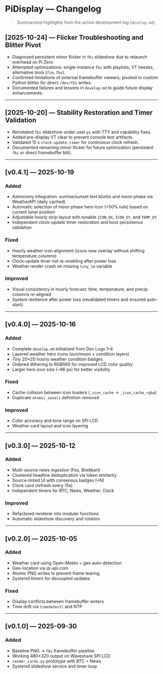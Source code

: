 # PiDisplay — Changelog

> Summarized highlights from the active development log (`develop.md`).

## [2025-10-24] — Flicker Troubleshooting and Blitter Pivot
- Diagnosed persistent minor flicker in `fbi` slideshow due to relaunch overhead on Pi Zero.
- Attempted optimizations: single-instance `fbi` with playlists, VT tweaks, alternative tools (`fim`, `fbv`).
- Confirmed limitations of external framebuffer viewers; pivoted to custom Python blitter for direct `/dev/fb1` writes.
- Documented failures and lessons in `develop.md` to guide future display enhancements.

---

## [2025-10-20] — Stability Restoration and Timer Validation
- Reinstated `fbi` slideshow under user `pi` with TTY and capability fixes.
- Added pre-display VT clear to prevent console text artifacts.
- Validated 15 s `clock-update.timer` for continuous clock refresh.
- Documented remaining minor flicker for future optimization (persistent `fbi` or direct framebuffer blit).

---

## [v0.4.1] — 2025-10-19
### Added
- Astronomy integration: sunrise/sunset text blurbs and moon phase via WeatherAPI (daily cached)
- Automatic selection of moon phase hero icon (+50% rule) based on current lunar position
- Adjustable hourly strip layout with tunable `ICON_DX`, `ICON_DY`, and `TEMP_DY`
- Independent clock-update timer restoration and boot persistence validation

### Fixed
- Hourly weather icon alignment (icons now overlay without shifting temperature columns)
- Clock-update timer not re-enabling after power loss
- Weather render crash on missing `tiny_im` variable

### Improved
- Visual consistency in hourly forecast: time, temperature, and precip columns re-aligned
- System resilience after power loss (revalidated timers and ensured auto-start)

---

## [v0.4.0] — 2025-10-16
### Added
- Complete `develop.md` initialized from Dev Logs 1–4  
- Layered weather hero icons (sun/moon + condition layers)
- Tiny 20×20 hourly weather condition badges
- Ordered dithering to RGB565 for improved LCD color quality
- Larger hero icon size (~96 px) for better visibility

### Fixed
- Cache collision between icon loaders (`_icon_cache` → `_icon_cache_rgba`)
- Duplicate `atomic_save()` definition removed

### Improved
- Color accuracy and tone range on SPI LCD
- Weather card layout and icon layering

---

## [v0.3.0] — 2025-10-12
### Added
- Multi-source news ingestion (Fox, Breitbart)
- Clustered headline deduplication via token similarity
- Source-tinted UI with consensus badges (×N)
- Clock card (refresh every 15s)
- Independent timers for BTC, News, Weather, Clock

### Improved
- Refactored renderer into modular functions
- Automatic slideshow discovery and rotation

---

## [v0.2.0] — 2025-10-05
### Added
- Weather card using Open-Meteo + geo auto-detection
- Geo-location via ip-api.com
- Atomic PNG writes to prevent frame tearing
- Systemd timers for decoupled updates

### Fixed
- Display conflicts between framebuffer writers
- Time drift via `timedatectl` and NTP

---

## [v0.1.0] — 2025-09-30
### Added
- Baseline PNG → `fbi` framebuffer pipeline
- Working 480×320 output on Waveshare SPI LCD
- `render_cards.py` prototype with BTC + News
- Systemd slideshow service and timer loop
